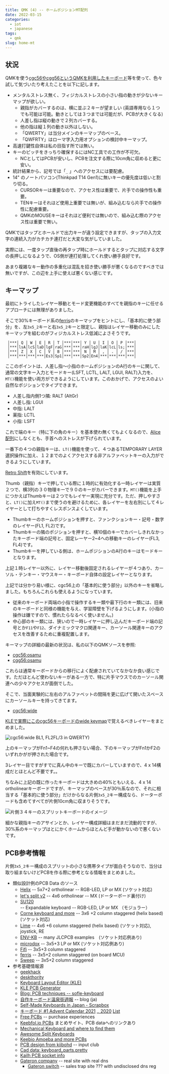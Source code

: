 ```yaml
---
title: QMK (4) -- ホームポジションMT配列
date: 2022-03-15
categories:
  - iot
  - japanese
tags:
  - qmk
slug: home-mt
---
```


## 状況

QMKを使う[cgc56やcgg56というQMKを利用したキーボード](https://github.com/osamuaoki/cg56)等を使って、色々試して気づいたり考えたことを以下に記します。

* メンタルストレス無く、フィジカルストレスの小さい指の動きが少ないキーマップが欲しい。
  * 親指がカバーするのは、横に並ぶ２キーが望ましい (英語専用なら１つでも可能は可能。動きとしては３つまでは可能だが、PCBが大きくなる)
  * 人差し指は縦の動きで２列カバーする。
  * 他の指は縦１列の動き以外はしない。
  * 「QWERTY」は当分メインのキーマップのベース。
  * 「QWFRTY」はローマ字入力用オプションの検討中キーマップ。
* 高速打鍵性自体は私の目指す所では無い。
* キーのピッチをきっちり確保するにはNC工具での工作が不可欠。
  * NCとしてはPCBが安いし、PCBを注文する際に10cm角に収めると更に安い。
* 統計結果から、記号では「`_` 」へのアクセスには要配慮。
* 14" のノートパソコン(Thinkpad T14 Gen1)に無いキーの優先度は低いと割り切る。
  * CURSORキーは重要なので、アクセス性は重要で、片手での操作性も重要。
  * TENキーはそれほど使用上重要では無いが、組み込むなら片手での操作性に配慮重要。
  * QMKのMOUSEキーはそれほど便利では無いので、組み込む際のアクセス性は重要で無い。

QMKではタップとホールドで出力キーが違う設定できますが、タップの入力文字の連続入力がカチカチ連打だと大変な気がしていました。

実際には、一度タップ直後の再タップ時にホールドするとタップに対応する文字の長押しになるようで、OS側が連打処理してくれ使い勝手良好です。

あまり複雑なキー動作の多重化は混乱を招き使い勝手が悪くなるのですべきでは無いですが、この辺を上手に使えば悪くない感じです。

## キーマップ

最初にトライしたレイヤー移動とモード変更機能のすべてを親指のキーに任せるアプローチには無理がありました。

そこで30%キーボード系の[ferris](https://github.com/qmk/qmk_firmware/tree/master/keyboards/ferris)のキーマップをヒントにし、「基本的に使う部分」を、左`3x5_2`キーと右`3x5_2`キーと限定し、親指はレイヤー移動のみにしたキーマップを組むのがフィジカルストレス低減によさそうです。

```
 │***│ Q │ W │ E │ R │ T │***│***│ Y │ U │ I │ O │ P │***│
 │***│lsA│lcS│laD│lgF│raG│***│***│raH│lgJ│laK│lcL│ls;│***│
 │***│ Z │ X │ C │ V │ B │***│***│ N │ M │ , │ . │ / │***│
 │***│***│***│***│Es3│Sp1│***│***│Sp2│En4│***│***│***│***│
```

ここのポイントは、人差し指〜小指のホームポジションのA行のキーに関して、通常の文字キー入力とモードキー(LSFT, LCTL, LALT, LGUI, RALT)入力を、`MT()`機能を使い両方ができるようにしています。このおかげで、アクセスのよい自然なポジションでタイプできます。

* 人差し指内側1つ隣: RALT (AltGr)
* 人差し指: LGUI
* 中指: LALT
* 薬指: LCTL
* 小指: LSFT

これで端のキー（特に下の角のキー）を基本使わ無くてもよくなるので、[Alice配列](https://salicylic-acid3.hatenablog.com/entry/key-layout)にしなくとも、手首へのストレスが下げられています。

一番下の４つの親指キーは、`LT()`機能を使って、４つあるTEMPORARY LAYER選択操作に加え、１２までのよくアクセスする非アルファベットキーの入力ができるようにしています。

[Retro Shift](https://docs.qmk.fm/#/feature_auto_shift?id=retro-shift)を有効にしています。

Thumb（親指）キーで押している際に１時的に有効化する一時レイヤーは実質２つで、横3列の３０物理キーで９０のキーがカバーできます。`MT()`機能を上手につかえばThumbキーは２つでもレイヤー実現に充分です。ただ、押しやすさと、`LT()`に加え`MT()`まで使うのを避けるために、各レイヤーを左右別にして４レイヤーとして打ちやすくレスポンスよくしています。

* Thumbキーのホームポジションを押すと、ファンクションキー・記号・数字のレイヤー(FL1, FL2)です。
* Thumbキーの隣のポジションを押すと、横10個のキーでカバーしきれなかったキーボード端の記号と、固定レーヤー2~4への移動キーのレイヤー(FL3, FL4)です。
* Thumbキーを押している側は、ホームポジションのA行のキーはモードキーとなります。

上記１時レイヤー以外に、レイヤー移動後固定されるレイヤーが４つあり、カーソル・テンキー・マウスキー・キーボード自体の設定レイヤーとなります。

上記では分かり易い様に、cgc56上の「基本的に使う部分」以外のキーを省略しました。もちろんこれらも使えるようになっています。

* 従来のキーボード両端の小指で操作するキー類や最下行のキー類には、旧来のキーボードと同様の機能を与え、学習障壁を下げるようにします。(小指の操作は嫌ですので、慣れたらなるべく使いません。)
* 中心部のキー類には、狭いので一時レイヤーに押し込んだキーボード端の記号とか`F11`や`F12`、ダイナミックマクロ関連キー、カーソール関連キーのアクセスを改善するために重複配置します。

キーマップの詳細の最新の状況は、私の以下のQMKソースを参照:

* [cgc56:osamu](https://github.com/osamuaoki/qmk_firmware/blob/osamu1/keyboards/cgc56/keymaps/osamu/keymap.c)
* [cgg56:osamu](https://github.com/osamuaoki/qmk_firmware/blob/osamu1/keyboards/cgg56/keymaps/osamu/keymap.c)

これらは通常キーボードからの移行によく配慮されていてなかなか良い感じです。ただほとんど使わないキーがある一方で、特に片手マウスでのカーソール関連への少々アクセスが面倒でした。

そこで、当面実験的に左右のアルファベットの間隔を更に広げて開いたスペースにカーソールキーを持ってきてます。

* [cgc56:wide](https://github.com/osamuaoki/qmk_firmware/blob/osamu1/keyboards/cgc56/keymaps/wide/keymap.c)

[KLEで実際にこのcgc56キーボードのwide keymap](http://www.keyboard-layout-editor.com/#/gists/9d8227f51f5da1dcf325c8d2e4275bba)で覚えるべきレイヤーをまとめました。

![cgc56:wide BL1, FL2FL/3 in QWERTY)](/img/cgc56-wide.png)

上のキーマップがFn1~F4の何れも押さない場合、下のキーマップがFn1かF2のいずれかがが押された場合です。

3レイヤー目ですがすでに真ん中のキーで既にカバーしていますので、4 x 14構成だとほとんど不要です。。

ちなみに上記の既に作ったキーボードは大きめの40%ともいえる、4 x 14 ortholinearキーボードですが、キーマップのベースが30％系なので、それに相当する「基本的に使う部分」だけからなる片側`3x5_2`キー構成なら、ドーターボードも含めてすべてが片側10cm角に収まりそうです。

![片側３４キーのスプリットキーボードのイメージ](/img/split34.png)

細かな親指キーのアサインとか、レイヤー構成詳細はまだまだ流動的ですが、30%系のキーマップはとにかくホームからほとんど手が動かないので悪くないです。


## PCB参考情報

片側`3x5_2`キー構成のスプリットの小さな携帯タイプが面白そうなので、当分は取り組まないけどPCBを作る際に参考となる情報をまとめました。

* 類似設計例のPCB Data のソース
  * [Helix](https://github.com/MakotoKurauchi/helix) -- 5x7+2 ortholinear -- RGB-LED, LP or MX (ソケット対応)
  * [let's split v2](https://github.com/climbalima/let-s-Split-v2) -- 4x6 ortholinear -- MX (ドーターボード裏付け)
  * [SU120](https://github.com/e3w2q/su120-keyboard) -- Expandable keyboard -- RGB-LED, LP or MX （モジュラー）
  * [Corne keyboard and more](https://github.com/foostan/crkbd) -- 3x6 +2 column staggered (helix based) (ソケット対応)
  * [Lime](https://github.com/HellSingCoder/LimeKeyboard) -- 4x6 +6 column staggered (helix based) (ソケット対応), joystick, RE
  * [ENV-KB](https://github.com/Envious-Data/Env-KB) -- many JLCPCB examples　(ソケット対応例あり)
  * [microdox](https://github.com/waffle87/waffle_microdox) -- 3x5+3 LP or MX  (ソケット対応例あり)
  * [Fifi](https://github.com/raychengy/fifi_split_keeb) -- 3x5+3 column staggered
  * [ferris](https://github.com/pierrechevalier83/ferris) -- 3x5+2 column staggered (on board MCU)
  * [Sweep](https://github.com/davidphilipbarr/Sweep) -- 3x5+2 column staggered
* 参考基礎情報源
  * [geekhack](https://geekhack.org/)
  * [deskthority](https://deskthority.net/)
  * [Keyboard Layout Editor (KLE)](http://www.keyboard-layout-editor.com/)
  * [KLE PCB Generator](https://github.com/jeroen94704/klepcbgen)
  * [Blog: PCB techniques -- sofle-keyboard](https://josef-adamcik.cz/electronics/let-me-introduce-you-sofle-keyboard-split-keyboard-based-on-lily58.html)
  * [自作キーボード温泉街週報](https://salicylic-weekly.hatenablog.jp/) -- blog (ja)
  * [Self-Made Keyboards in Japan - Scrapbox](https://scrapbox.io/self-made-kbds-ja/)
  * [キーボード #1 Advent Calendar 2021](https://adventar.org/calendars/6246) [,, 2020](https://adventar.org/calendars/5279) [List](https://scrapbox.io/self-made-kbds-ja/%E3%82%A2%E3%83%89%E3%83%99%E3%83%B3%E3%83%88%E3%82%AB%E3%83%AC%E3%83%B3%E3%83%80%E3%83%BC)
  * [Free PCBs](https://github.com/joric/jorne/wiki/Free-PCBs) -- purchase experiences
  * [Keebfol.io PCBs](https://keebfolio.netlify.app/) まとめサイト、PCB dataへのリンクあり
  * [Mechanical Keyboard and where to find them](https://github.com/help-14/mechanical-keyboard)
  * [Awesome Split Keyboards](https://iboxshare.com/diimdeep/awesome-split-keyboards)
  * [Keebio Amoeba and more PCBs](https://github.com/mtl/keyboard-pcbs)
  * [PCB design from kiibohd](https://github.com/kiibohd/pcb) -- input club
  * [Cad data: keyboard_parts.pretty](https://github.com/colemarkham/keyboard_parts.pretty)
  * [Kailh PCB socket info](https://www.kailhswitch.com/pcb-socket/)
  * [Gateron company](https://en.gateron.cn) -- real site with real dns
    * [Gateron switch](https://www.gateron.co/) -- sales trap site ??? with undisclosed dns reg

<!--


https://www.elecrow.com/
https://www.pcbway.com/
https://jlcpcb.com/
https://www.nextpcb.com/ -- free
https://www.allpcb.com/ -- free


https://setsudando.jp/company/

![4x14 ortholinear配列キーボード(cgc56 with DSA)](/img/qwfrty.jpg)
old [cgc56 with OEM key caps (top down)](/img/cgc56.jpg)
old [4x14 ortholinear配列キーボード(cgc56 with DSA)](/img/cgc56r1f.jpg)
new: [cgc56 with DSA key caps (top down)](/img/cgc56r1.jpg)
[cgc56 full](/img/cgc56-4.png)
[cgc56 キーボードデータ 全体](http://www.keyboard-layout-editor.com/#/gists/faf55be2e2240ece6e2a82f5aba8add2)
[キーボードデータ](http://www.keyboard-layout-editor.com/#/gists/faf55be2e2240ece6e2a82f5aba8add2)
![QWFRTY詳細](/img/QWFRTY.png)

-->

<!-- vim: se ai tw=150: -->


